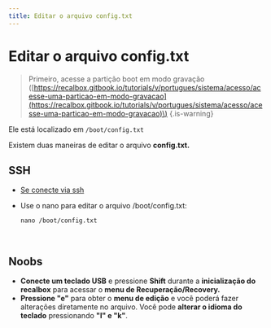 ```yaml
---
title: Editar o arquivo config.txt
---
```


# Editar o arquivo config.txt


>Primeiro, acesse a partição boot em modo gravação \([https://recalbox.gitbook.io/tutorials/v/portugues/sistema/acesso/acesse-uma-particao-em-modo-gravacao](https://recalbox.gitbook.io/tutorials/v/portugues/sistema/acesso/acesse-uma-particao-em-modo-gravacao)\)
{.is-warning}

Ele está localizado em `/boot/config.txt`

Existem duas maneiras de editar o arquivo **config.txt.**

## **SSH**​ <a id="ssh"></a>

* [Se conecte via ssh](https://recalbox.gitbook.io/tutorials/v/portugues/sistema/acesso/acesso-root-via-terminal) 
* Use o nano para editar o arquivo /boot/config.txt:

  `nano /boot/config.txt`

​

## **Noobs**​ <a id="noobs"></a>

* **Conecte um teclado USB** e pressione **Shift** durante a **inicialização do recalbox** para acessar o **menu de Recuperação/Recovery.**
* **Pressione "e"** para obter o **menu de edição** e você poderá fazer alterações diretamente no arquivo. Você pode **alterar o idioma do teclado** pressionando **"l" e "k"**.

